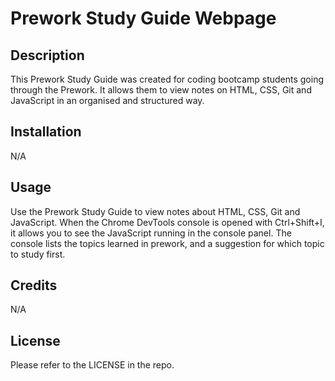 # Prework Study Guide Webpage

## Description

This Prework Study Guide was created for coding bootcamp students going through the Prework. It allows them to view notes on HTML, CSS, Git and JavaScript in an organised and structured way.

## Installation

N/A

## Usage

Use the Prework Study Guide to view notes about HTML, CSS, Git and JavaScript. When the Chrome DevTools console is opened with Ctrl+Shift+I, it allows you to see the JavaScript running in the console panel. The console lists the topics learned in prework, and a suggestion for which topic to study first.

## Credits

N/A

## License

Please refer to the LICENSE in the repo.